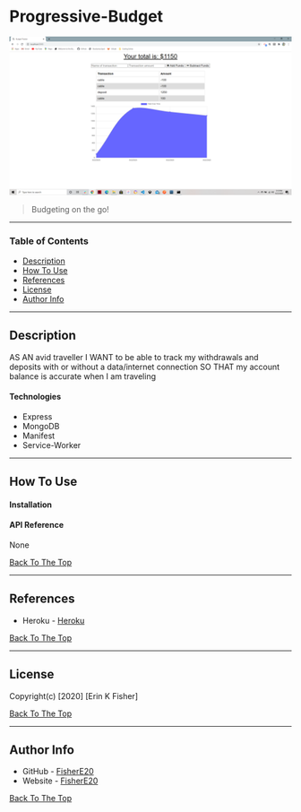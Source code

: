 # Progressive-Budget

![Project Image](./public/images/Budget.png)

>Budgeting on the go!

---

### Table of Contents

* [Description](#description)
* [How To Use](#how-to-use)
* [References](#references)
* [License](#license)
* [Author Info](#author-info)

---

## Description
AS AN avid traveller I WANT to be able to track my withdrawals and deposits with or without a data/internet connection SO THAT my account balance is accurate when I am traveling 

#### Technologies

- Express
- MongoDB
- Manifest
- Service-Worker

---

## How To Use

#### Installation



#### API Reference
None

[Back To The Top](#progressive-budget)

---

## References
- Heroku - [Heroku](https://warm-woodland-58171.herokuapp.com/)

[Back To The Top](#progressive-budget)

---

## License



Copyright(c) [2020] [Erin K Fisher]

[Back To The Top](#progressive-budget)

---

## Author Info

- GitHub - [FisherE20](https://github.com/FisherE20/Progressive-Budget)
- Website - [FisherE20](https://fishere20.github.io/Responsive-Portfolio/) 

[Back To The Top](#progressive-budget)